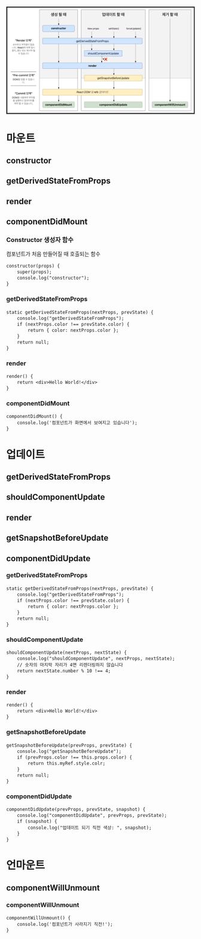 ![라이프사이클메서드](./imgs/LifeCycle메서드.png)



# 마운트

## constructor

## getDerivedStateFromProps

## render

## componentDidMount



### Constructor 생성자 함수

컴포넌트가 처음 만들어질 때 호출되는 함수

```react
constructor(props) {
    super(props);
    console.log("constructor");
}
```



### getDerivedStateFromProps

```react
static getDerivedStateFromProps(nextProps, prevState) {
    console.log("getDerivedStateFromProps");
    if (nextProps.color !== prevState.color) {
        return { color: nextProps.color };
    }
    return null;
}
```



### render

```react
render() {
    return <div>Hello World!</div>
}
```



### componentDidMount

```react
componentDidMount() {
    console.log('컴포넌트가 화면에서 보여지고 있습니다');
}
```



# 업데이트

## getDerivedStateFromProps

## shouldComponentUpdate

## render

## getSnapshotBeforeUpdate

## componentDidUpdate



### getDerivedStateFromProps

```react
static getDerivedStateFromProps(nextProps, prevState) {
    console.log("getDerivedStateFromProps");
    if (nextProps.color !== prevState.color) {
        return { color: nextProps.color };
    }
    return null;
}
```



### shouldComponentUpdate

```react
shouldComponentUpdate(nextProps, nextState) {
    console.log("shouldComponentUpdate", nextProps, nextState);
    // 숫자의 마지막 자리가 4면 리렌더링하지 않습니다
    return nextState.number % 10 !== 4;
}
```



### render

```react
render() {
    return <div>Hello World!</div>
}
```



### getSnapshotBeforeUpdate

```react
getSnapshotBeforeUpdate(prevProps, prevState) {
    console.log("getSnapshotBeforeUpdate");
    if (prevProps.color !== this.props.color) {
        return this.myRef.style.colr;
    }
    return null;
}
```



### componentDidUpdate

```react
componentDidUpdate(prevProps, prevState, snapshot) {
    console.log("componentDidUpdate", prevProps, prevState);
    if (snapshot) {
        console.log("업데이트 되기 직전 색상: ", snapshot);
    }
}
```



# 언마운트

## componentWillUnmount



### componentWillUnmount

```react
componentWillUnmount() {
    console.log('컴포넌트가 사라지기 직전!');
}
```

